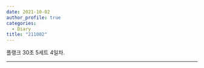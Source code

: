 ```yaml
---
date: 2021-10-02
author_profile: true
categories:
  - Diary
title: "211002"
---
```


플랭크 30초 5세트 4일차.

---



